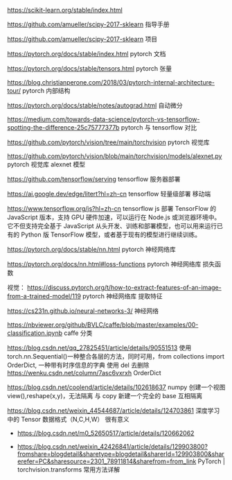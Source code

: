 https://scikit-learn.org/stable/index.html

https://github.com/amueller/scipy-2017-sklearn 指导手册

https://github.com/amueller/scipy-2017-sklearn 项目

https://pytorch.org/docs/stable/index.html pytorch 文档

https://pytorch.org/docs/stable/tensors.html pytorch 张量

https://blog.christianperone.com/2018/03/pytorch-internal-architecture-tour/ pytorch 内部结构

https://pytorch.org/docs/stable/notes/autograd.html 自动微分

https://medium.com/towards-data-science/pytorch-vs-tensorflow-spotting-the-difference-25c75777377b pytorch 与 tensorflow 对比

https://github.com/pytorch/vision/tree/main/torchvision pytorch 视觉库

https://github.com/pytorch/vision/blob/main/torchvision/models/alexnet.py pytorch 视觉库 alexnet 模型

https://github.com/tensorflow/serving tensorflow 服务器部署

https://ai.google.dev/edge/litert?hl=zh-cn tensorflow 轻量级部署 移动端

https://www.tensorflow.org/js?hl=zh-cn tensorflow js 部署
TensorFlow 的 JavaScript 版本，支持 GPU 硬件加速，可以运行在 Node.js 或浏览器环境中。它不但支持完全基于 JavaScript 从头开发、训练和部署模型，也可以用来运行已有的 Python 版 TensorFlow 模型，或者基于现有的模型进行继续训练。

https://pytorch.org/docs/stable/nn.html pytorch 神经网络库

https://pytorch.org/docs/nn.html#loss-functions pytorch 神经网络库 损失函数

视觉：
https://discuss.pytorch.org/t/how-to-extract-features-of-an-image-from-a-trained-model/119 pytorch 神经网络库 提取特征

https://cs231n.github.io/neural-networks-3/ 神经网络

https://nbviewer.org/github/BVLC/caffe/blob/master/examples/00-classification.ipynb caffe 分类

https://blog.csdn.net/qq_27825451/article/details/90551513 使用 torch.nn.Sequential()一种整合各层的方法，同时可用，from collections import OrderDict, 一种带有时序信息的字典 使用 del 去删除
https://wenku.csdn.net/column/7asc6vxrxh
OrderDict

https://blog.csdn.net/coolend/article/details/102618637
numpy 创建一个视图 view(),reshape(x,y)，无法隔离 与 copy 新建一个完全的 base 互相隔离

https://blog.csdn.net/weixin_44544687/article/details/124703861
深度学习中的 Tensor 数据格式（N,C,H,W） 很有意义

- https://blog.csdn.net/m0_52650517/article/details/120662062

- https://blog.csdn.net/weixin_42426841/article/details/129903800?fromshare=blogdetail&sharetype=blogdetail&sharerId=129903800&sharerefer=PC&sharesource=2301_78911814&sharefrom=from_link
  PyTorch | torchvision.transforms 常用方法详解

